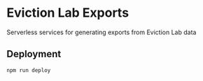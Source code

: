 # Eviction Lab Exports

Serverless services for generating exports from Eviction Lab data

## Deployment

```
npm run deploy
```